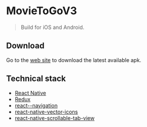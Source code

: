 # MovieToGoV3
> Build for iOS and Android.

## Download
Go to the [web site](https://movietogoweb.herokuapp.com/) to download the latest available apk.

## Technical stack
- [React Native](https://facebook.github.io/react-native/)
- [Redux](http://redux.js.org/)
- [react--navigation](https://github.com/react-navigation/react-navigation)
- [react-native-vector-icons](https://github.com/oblador/react-native-vector-icons)
- [react-native-scrollable-tab-view](https://github.com/skv-headless/react-native-scrollable-tab-view)

